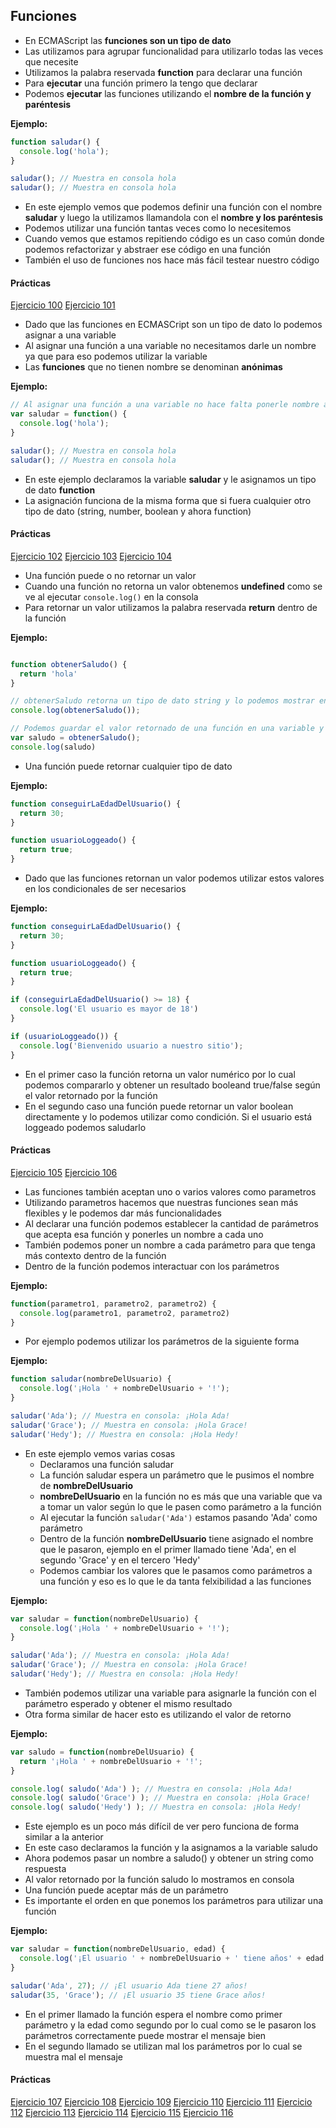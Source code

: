 ## Funciones

* En ECMAScript las **funciones son un tipo de dato**
* Las utilizamos para agrupar funcionalidad para utilizarlo todas las veces que necesite
* Utilizamos la palabra reservada **function** para declarar una función
* Para **ejecutar** una función primero la tengo que declarar
* Podemos **ejecutar** las funciones utilizando el **nombre de la función y paréntesis**

**Ejemplo:**
```js
function saludar() {
  console.log('hola');
}

saludar(); // Muestra en consola hola
saludar(); // Muestra en consola hola
```

* En este ejemplo vemos que podemos definir una función con el nombre **saludar** y luego la utilizamos llamandola con el **nombre y los paréntesis**
* Podemos utilizar una función tantas veces como lo necesitemos
* Cuando vemos que estamos repitiendo código es un caso común donde podemos refactorizar y abstraer ese código en una función
* También el uso de funciones nos hace más fácil testear nuestro código

#### Prácticas
[Ejercicio 100](../ejercicios/consignas/js/ej100.md)
[Ejercicio 101](../ejercicios/consignas/js/ej101.md)

* Dado que las funciones en ECMASCript son un tipo de dato lo podemos asignar a una variable
* Al asignar una función a una variable no necesitamos darle un nombre ya que para eso podemos utilizar la variable
* Las **funciones** que no tienen nombre se denominan **anónimas**

**Ejemplo:**
```js
// Al asignar una función a una variable no hace falta ponerle nombre a la función
var saludar = function() {
  console.log('hola');
}

saludar(); // Muestra en consola hola
saludar(); // Muestra en consola hola
```

* En este ejemplo declaramos la variable **saludar** y le asignamos un tipo de dato **function**
* La asignación funciona de la misma forma que si fuera cualquier otro tipo de dato (string, number, boolean y ahora function)

#### Prácticas
[Ejercicio 102](../ejercicios/consignas/js/ej102.md)
[Ejercicio 103](../ejercicios/consignas/js/ej103.md)
[Ejercicio 104](../ejercicios/consignas/js/ej104.md)

* Una función puede o no retornar un valor
* Cuando una función no retorna un valor obtenemos **undefined** como se ve al ejecutar `console.log()` en la consola
* Para retornar un valor utilizamos la palabra reservada **return** dentro de la función

**Ejemplo:**
```js

function obtenerSaludo() {
  return 'hola'
}

// obtenerSaludo retorna un tipo de dato string y lo podemos mostrar en console.log()
console.log(obtenerSaludo());

// Podemos guardar el valor retornado de una función en una variable y luego utilizarlo
var saludo = obtenerSaludo();
console.log(saludo)
```

* Una función puede retornar cualquier tipo de dato

**Ejemplo:**
```js
function conseguirLaEdadDelUsuario() {
  return 30;
}

function usuarioLoggeado() {
  return true;
}
```

* Dado que las funciones retornan un valor podemos utilizar estos valores en los condicionales de ser necesarios

**Ejemplo:**
```js
function conseguirLaEdadDelUsuario() {
  return 30;
}

function usuarioLoggeado() {
  return true;
}

if (conseguirLaEdadDelUsuario() >= 18) {
  console.log('El usuario es mayor de 18')
}

if (usuarioLoggeado()) {
  console.log('Bienvenido usuario a nuestro sitio');
}
```

* En el primer caso la función retorna un valor numérico por lo cual podemos compararlo y obtener un resultado booleand true/false según el valor retornado por la función
* En el segundo caso una función puede retornar un valor boolean directamente y lo podemos utilizar como condición. Si el usuario está loggeado podemos saludarlo

#### Prácticas
[Ejercicio 105](../ejercicios/consignas/js/ej105.md)
[Ejercicio 106](../ejercicios/consignas/js/ej106.md)

* Las funciones también aceptan uno o varios valores como parametros
* Utilizando parametros hacemos que nuestras funciones sean más flexibles y le podemos dar más funcionalidades
* Al declarar una función podemos establecer la cantidad de parámetros que acepta esa función y ponerles un nombre a cada uno
* También podemos poner un nombre a cada parámetro para que tenga más contexto dentro de la función
* Dentro de la función podemos interactuar con los parámetros

**Ejemplo:**
```js
function(parametro1, parametro2, parametro2) {
  console.log(parametro1, parametro2, parametro2)
}
```

* Por ejemplo podemos utilizar los parámetros de la siguiente forma

**Ejemplo:**
```js
function saludar(nombreDelUsuario) {
  console.log('¡Hola ' + nombreDelUsuario + '!');
}

saludar('Ada'); // Muestra en consola: ¡Hola Ada!
saludar('Grace'); // Muestra en consola: ¡Hola Grace!
saludar('Hedy'); // Muestra en consola: ¡Hola Hedy!
```

* En este ejemplo vemos varias cosas
  * Declaramos una función saludar
  * La función saludar espera un parámetro que le pusimos el nombre de **nombreDelUsuario**
  * **nombreDelUsuario** en la función no es más que una variable que va a tomar un valor según lo que le pasen como parámetro a la función
  * Al ejecutar la función `saludar('Ada')` estamos pasando 'Ada' como parámetro
  * Dentro de la función **nombreDelUsuario** tiene asignado el nombre que le pasaron, ejemplo en el primer llamado tiene 'Ada', en el segundo 'Grace' y en el tercero 'Hedy'
  * Podemos cambiar los valores que le pasamos como parámetros a una función y eso es lo que le da tanta felxibilidad a las funciones

**Ejemplo:**
```js
var saludar = function(nombreDelUsuario) {
  console.log('¡Hola ' + nombreDelUsuario + '!');
}

saludar('Ada'); // Muestra en consola: ¡Hola Ada!
saludar('Grace'); // Muestra en consola: ¡Hola Grace!
saludar('Hedy'); // Muestra en consola: ¡Hola Hedy!
```

* También podemos utilizar una variable para asignarle la función con el parámetro esperado y obtener el mismo resultado
* Otra forma similar de hacer esto es utilizando el valor de retorno

**Ejemplo:**
```js
var saludo = function(nombreDelUsuario) {
  return '¡Hola ' + nombreDelUsuario + '!';
}

console.log( saludo('Ada') ); // Muestra en consola: ¡Hola Ada!
console.log( saludo('Grace') ); // Muestra en consola: ¡Hola Grace!
console.log( saludo('Hedy') ); // Muestra en consola: ¡Hola Hedy!
```

* Este ejemplo es un poco más difícil de ver pero funciona de forma similar a la anterior
* En este caso declaramos la función y la asignamos a la variable saludo
* Ahora podemos pasar un nombre a saludo() y obtener un string como respuesta
* Al valor retornado por la función saludo lo mostramos en consola
* Una función puede aceptar más de un parámetro
* Es importante el orden en que ponemos los parámetros para utilizar una función

**Ejemplo:**
```js
var saludar = function(nombreDelUsuario, edad) {
  console.log('¡El usuario ' + nombreDelUsuario + ' tiene años' + edad + '!';
}

saludar('Ada', 27); // ¡El usuario Ada tiene 27 años!
saludar(35, 'Grace'); // ¡El usuario 35 tiene Grace años!
```

* En el primer llamado la función espera el nombre como primer parámetro y la edad como segundo por lo cual como se le pasaron los parámetros correctamente puede mostrar el mensaje bien
* En el segundo llamado se utilizan mal los parámetros por lo cual se muestra mal el mensaje

#### Prácticas
[Ejercicio 107](../ejercicios/consignas/js/ej107.md)
[Ejercicio 108](../ejercicios/consignas/js/ej108.md)
[Ejercicio 109](../ejercicios/consignas/js/ej109.md)
[Ejercicio 110](../ejercicios/consignas/js/ej110.md)
[Ejercicio 111](../ejercicios/consignas/js/ej111.md)
[Ejercicio 112](../ejercicios/consignas/js/ej112.md)
[Ejercicio 113](../ejercicios/consignas/js/ej113.md)
[Ejercicio 114](../ejercicios/consignas/js/ej114.md)
[Ejercicio 115](../ejercicios/consignas/js/ej115.md)
[Ejercicio 116](../ejercicios/consignas/js/ej116.md)
